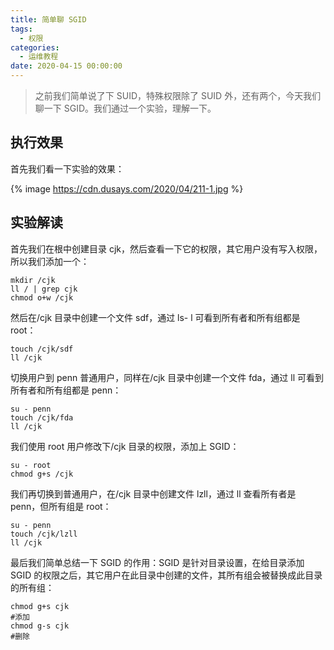 ```yaml
---
title: 简单聊 SGID
tags:
  - 权限
categories:
  - 运维教程
date: 2020-04-15 00:00:00
---
```


> 之前我们简单说了下 SUID，特殊权限除了 SUID 外，还有两个，今天我们聊一下 SGID。我们通过一个实验，理解一下。

<!-- more -->

## 执行效果

首先我们看一下实验的效果：

{% image https://cdn.dusays.com/2020/04/211-1.jpg %}

## 实验解读

首先我们在根中创建目录 cjk，然后查看一下它的权限，其它用户没有写入权限，所以我们添加一个：

```
mkdir /cjk
ll / | grep cjk
chmod o+w /cjk
```

然后在/cjk 目录中创建一个文件 sdf，通过 ls- l 可看到所有者和所有组都是 root：

```
touch /cjk/sdf
ll /cjk
```

切换用户到 penn 普通用户，同样在/cjk 目录中创建一个文件 fda，通过 ll 可看到所有者和所有组都是 penn：

```
su - penn
touch /cjk/fda
ll /cjk
```

我们使用 root 用户修改下/cjk 目录的权限，添加上 SGID：

```
su - root
chmod g+s /cjk
```

我们再切换到普通用户，在/cjk 目录中创建文件 lzll，通过 ll 查看所有者是 penn，但所有组是 root：

```
su - penn
touch /cjk/lzll
ll /cjk
```

最后我们简单总结一下 SGID 的作用：SGID 是针对目录设置，在给目录添加 SGID 的权限之后，其它用户在此目录中创建的文件，其所有组会被替换成此目录的所有组：

```
chmod g+s cjk
#添加
chmod g-s cjk
#删除
```